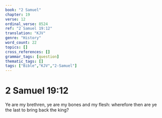 ```yaml
---
book: "2 Samuel"
chapter: 19
verse: 12
ordinal_verse: 8524
ref: "2 Samuel 19:12"
translation: "KJV"
genre: "History"
word_count: 22
topics: []
cross_references: []
grammar_tags: [question]
thematic_tags: []
tags: ["Bible","KJV","2-Samuel"]
---
```


# 2 Samuel 19:12

Ye are my brethren, ye are my bones and my flesh: wherefore then are ye the last to bring back the king?
